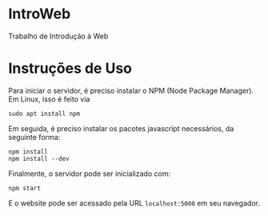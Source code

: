 # IntroWeb

Trabalho de Introdução à Web

# Instruções de Uso

Para iniciar o servidor, é preciso instalar o NPM (Node Package Manager). Em Linux, isso é feito via

```
sudo apt install npm
```

Em seguida, é preciso instalar os pacotes javascript necessários, da seguinte forma:

```
npm install
npm install --dev
```

Finalmente, o servidor pode ser inicializado com:

```
npm start
```

E o website pode ser acessado pela URL `localhost:5000` em seu navegador.
